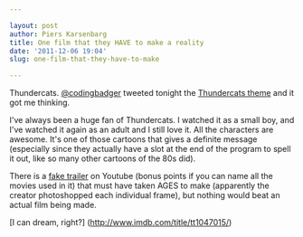 ```yaml
---

layout: post
author: Piers Karsenbarg
title: One film that they HAVE to make a reality
date: '2011-12-06 19:04'
slug: one-film-that-they-have-to-make

---
```


Thundercats. [@codingbadger](http://twitter.com/codingbadger) tweeted tonight the [Thundercats theme](http://www.youtube.com/watch?v=iRWDvVF3LxA) and it got me thinking. 

I've always been a huge fan of Thundercats. I watched it as a small boy, and I've watched it again as an adult and I still love it. All the characters are awesome. It's one of those cartoons that gives a definite message (especially since they actually have a slot at the end of the program to spell it out, like so many other cartoons of the 80s did).

There is a [fake trailer](http://www.youtube.com/watch?v=fb50GMmY5nk) on Youtube (bonus points if you can name all the movies used in it) that must have taken AGES to make (apparently the creator photoshopped each individual frame), but nothing would beat an actual film being made. 

[I can dream, right?] (http://www.imdb.com/title/tt1047015/)